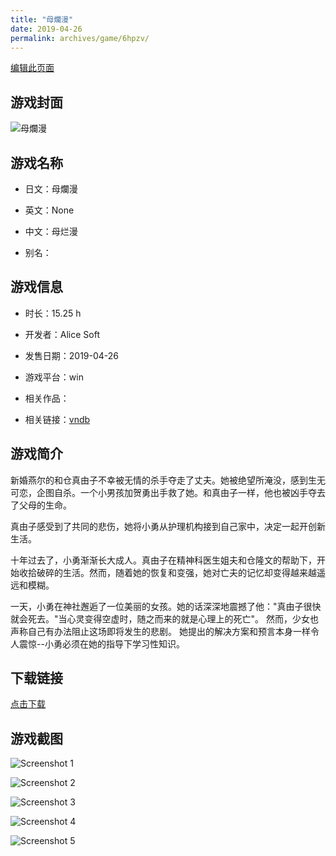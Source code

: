 ```yaml
---
title: "母爛漫"
date: 2019-04-26
permalink: archives/game/6hpzv/
---
```

[编辑此页面](https://github.com/ACG-3/ADV3-source/blob/main/source/_posts/%E6%AF%8D%E7%88%9B%E6%BC%AB.md)

## 游戏封面

![母爛漫](https://pan.timero.xyz/d/onedrive/img_lib_001/%E6%AF%8D%E7%88%9B%E6%BC%AB_cover.avif)


## 游戏名称

- 日文：母爛漫
- 英文：None
- 中文：母烂漫

- 别名：


## 游戏信息

- 时长：15.25 h
- 开发者：Alice Soft
- 发售日期：2019-04-26
- 游戏平台：win
- 相关作品：

- 相关链接：[vndb](https://vndb.org/v25144)


## 游戏简介

新婚燕尔的和仓真由子不幸被无情的杀手夺走了丈夫。她被绝望所淹没，感到生无可恋，企图自杀。一个小男孩加贺勇出手救了她。和真由子一样，他也被凶手夺去了父母的生命。

真由子感受到了共同的悲伤，她将小勇从护理机构接到自己家中，决定一起开创新生活。

十年过去了，小勇渐渐长大成人。真由子在精神科医生姐夫和仓隆文的帮助下，开始收拾破碎的生活。然而，随着她的恢复和变强，她对亡夫的记忆却变得越来越遥远和模糊。

一天，小勇在神社邂逅了一位美丽的女孩。她的话深深地震撼了他："真由子很快就会死去。"当心灵变得空虚时，随之而来的就是心理上的死亡"。
然而，少女也声称自己有办法阻止这场即将发生的悲剧。
她提出的解决方案和预言本身一样令人震惊--小勇必须在她的指导下学习性知识。




## 下载链接

[点击下载](https://pan.timero.xyz/onedrive/adv_lib_001/%E6%AF%8D%E7%88%9B%E6%BC%AB)


## 游戏截图


![Screenshot 1](https://pan.timero.xyz/d/onedrive/img_lib_001/%E6%AF%8D%E7%88%9B%E6%BC%AB_Screenshot_1.avif)

![Screenshot 2](https://pan.timero.xyz/d/onedrive/img_lib_001/%E6%AF%8D%E7%88%9B%E6%BC%AB_Screenshot_2.avif)

![Screenshot 3](https://pan.timero.xyz/d/onedrive/img_lib_001/%E6%AF%8D%E7%88%9B%E6%BC%AB_Screenshot_3.avif)

![Screenshot 4](https://pan.timero.xyz/d/onedrive/img_lib_001/%E6%AF%8D%E7%88%9B%E6%BC%AB_Screenshot_4.avif)

![Screenshot 5](https://pan.timero.xyz/d/onedrive/img_lib_001/%E6%AF%8D%E7%88%9B%E6%BC%AB_Screenshot_5.avif)

